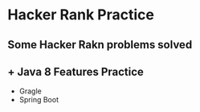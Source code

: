 # Hacker Rank Practice

## Some Hacker Rakn problems solved
## + Java 8 Features Practice

- Gragle
- Spring Boot